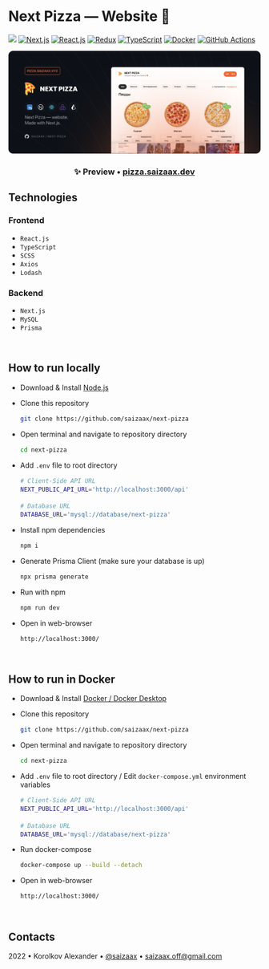 # Next Pizza — Website 🍕

[![](https://img.shields.io/website?down_message=offline&label=pizza.saizaax.dev&up_message=online&url=http%3A%2F%2Fpizza.saizaax.dev%2F)](https://pizza.saizaax.dev/)
[![Next.js](https://img.shields.io/badge/Next.js-000000?logo=nextdotjs&logoColor=white)](https://nextjs.org/)
[![React.js](https://img.shields.io/badge/React.js-282C34?logo=react&logoColor=white)](https://reactjs.org/)
[![Redux](https://img.shields.io/badge/Redux-764ABC?logo=redux&logoColor=white)](https://redux.js.org/)
[![TypeScript](https://img.shields.io/badge/TypeScript-3178C6?logo=typescript&logoColor=white)](https://www.typescriptlang.org/)
[![Docker](https://img.shields.io/badge/Docker-%230db7ed.svg?logo=docker&logoColor=white)](https://www.docker.com/)
[![GitHub Actions](https://img.shields.io/badge/GitHub%20Actions-2088FF?logo=githubactions&logoColor=white)](https://github.com/features/actions)

![](preview.png)

<h3 align="center">
✨ Preview • <a href="https://pizza.saizaax.dev/">pizza.saizaax.dev</a>
</h3>

## Technologies

### Frontend
- `React.js`
- `TypeScript`
- `SCSS`
- `Axios`
- `Lodash`

### Backend
- `Next.js`
- `MySQL`
- `Prisma`

<br>

## How to run locally

* Download & Install [Node.js](https://nodejs.org/en/)

* Clone this repository
    ```bash
    git clone https://github.com/saizaax/next-pizza
    ```

* Open terminal and navigate to repository directory
    ```bash
    cd next-pizza
    ```

* Add `.env` file to root directory
    ```bash
    # Client-Side API URL
    NEXT_PUBLIC_API_URL='http://localhost:3000/api'

    # Database URL
    DATABASE_URL='mysql://database/next-pizza'
    ```

* Install npm dependencies 
    ```bash
    npm i
    ```

* Generate Prisma Client (make sure your database is up)
    ```bash
    npx prisma generate
    ```

* Run with npm 
    ```bash
    npm run dev
    ```

* Open in web-browser
    ```bash
    http://localhost:3000/
    ```

<br>

## How to run in Docker

* Download & Install [Docker / Docker Desktop](https://www.docker.com/products/docker-desktop)

* Clone this repository
    ```bash
    git clone https://github.com/saizaax/next-pizza
    ```

* Open terminal and navigate to repository directory
    ```bash
    cd next-pizza
    ```

* Add `.env` file to root directory / Edit `docker-compose.yml` environment variables
    ```bash
    # Client-Side API URL
    NEXT_PUBLIC_API_URL='http://localhost:3000/api'

    # Database URL
    DATABASE_URL='mysql://database/next-pizza'
    ```

* Run docker-compose 
    ```bash
    docker-compose up --build --detach
    ```

* Open in web-browser
    ```bash
    http://localhost:3000/
    ```

<br>

## Contacts

2022 • Korolkov Alexander • [@saizaax](https://t.me/saizaax) • [saizaax.off@gmail.com](mailto:saizaax.off@gmail.com)